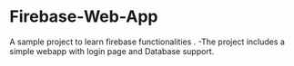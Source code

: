 # Firebase-Web-App
A sample project to learn firebase functionalities .
-The project includes a simple webapp with login page and Database support.

